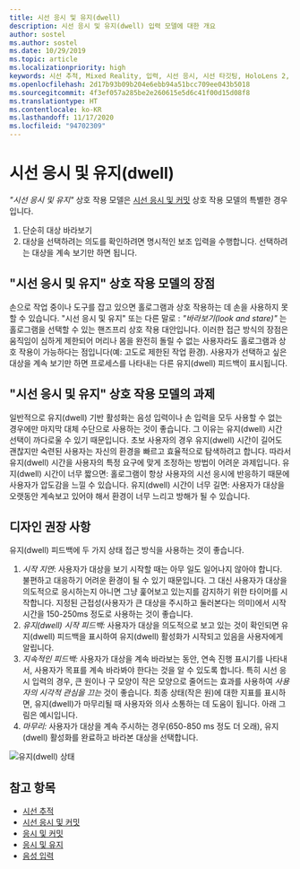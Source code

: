 ```yaml
---
title: 시선 응시 및 유지(dwell)
description: 시선 응시 및 유지(dwell) 입력 모델에 대한 개요
author: sostel
ms.author: sostel
ms.date: 10/29/2019
ms.topic: article
ms.localizationpriority: high
keywords: 시선 추적, Mixed Reality, 입력, 시선 응시, 시선 타깃팅, HoloLens 2, 시선 기반 선택, 유지, 혼합 현실 헤드셋, windows mixed reality 헤드셋, 가상 현실 헤드셋, HoloLens, MRTK, Mixed Reality Toolkit, 디자인
ms.openlocfilehash: 2d17b93b09b204e6ebb94a51bcc709ee043b5018
ms.sourcegitcommit: 4f3ef057a285be2e260615e5d6c41f00d15d08f8
ms.translationtype: HT
ms.contentlocale: ko-KR
ms.lasthandoff: 11/17/2020
ms.locfileid: "94702309"
---
```

# <a name="eye-gaze-and-dwell"></a>시선 응시 및 유지(dwell)

_"시선 응시 및 유지"_ 상호 작용 모델은 [시선 응시 및 커밋](gaze-and-commit.md) 상호 작용 모델의 특별한 경우입니다.
1. 단순히 대상 바라보기 
2. 대상을 선택하려는 의도를 확인하려면 명시적인 보조 입력을 수행합니다. 선택하려는 대상을 계속 보기만 하면 됩니다. 

## <a name="advantages-of-the-eye-gaze-and-dwell-interaction-model"></a>"시선 응시 및 유지" 상호 작용 모델의 장점 
손으로 작업 중이나 도구를 잡고 있으면 홀로그램과 상호 작용하는 데 손을 사용하지 못할 수 있습니다.
"시선 응시 및 유지" 또는 다른 말로 : _"바라보기(look and stare)"_ 는 홀로그램을 선택할 수 있는 핸즈프리 상호 작용 대안입니다. 이러한 접근 방식의 장점은 움직임이 심하게 제한되어 머리나 몸을 완전히 돌릴 수 없는 사용자라도 홀로그램과 상호 작용이 가능하다는 점입니다(예: 고도로 제한된 작업 환경).
사용자가 선택하고 싶은 대상을 계속 보기만 하면 프로세스를 나타내는 다른 유지(dwell) 피드백이 표시됩니다.


## <a name="challenges-of-the-eye-gaze-and-dwell-interaction-model"></a>"시선 응시 및 유지" 상호 작용 모델의 과제
일반적으로 유지(dwell) 기반 활성화는 음성 입력이나 손 입력을 모두 사용할 수 없는 경우에만 마지막 대체 수단으로 사용하는 것이 좋습니다. 그 이유는 유지(dwell) 시간 선택이 까다로울 수 있기 때문입니다. 초보 사용자의 경우 유지(dwell) 시간이 길어도 괜찮지만 숙련된 사용자는 자신의 환경을 빠르고 효율적으로 탐색하려고 합니다. 따라서 유지(dwell) 시간을 사용자의 특정 요구에 맞게 조정하는 방법이 어려운 과제입니다.
유지(dwell) 시간이 너무 짧으면: 홀로그램이 항상 사용자의 시선 응시에 반응하기 때문에 사용자가 압도감을 느낄 수 있습니다. 유지(dwell) 시간이 너무 길면: 사용자가 대상을 오랫동안 계속보고 있어야 해서 환경이 너무 느리고 방해가 될 수 있습니다.

## <a name="design-recommendations"></a>디자인 권장 사항
유지(dwell) 피드백에 두 가지 상태 접근 방식을 사용하는 것이 좋습니다.
1. *시작 지연*: 사용자가 대상을 보기 시작할 때는 아무 일도 일어나지 않아야 합니다. 불편하고 대응하기 어려운 환경이 될 수 있기 때문입니다. 그 대신 사용자가 대상을 의도적으로 응시하는지 아니면 그냥 훑어보고 있는지를 감지하기 위한 타이머를 시작합니다.
지정된 근접성(사용자가 큰 대상을 주시하고 둘러본다는 의미)에서 시작 시간을 150-250ms 정도로 사용하는 것이 좋습니다.  
2. *유지(dwell) 시작 피드백:* 사용자가 대상을 의도적으로 보고 있는 것이 확인되면 유지(dwell) 피드백을 표시하여 유지(dwell) 활성화가 시작되고 있음을 사용자에게 알립니다. 
3. *지속적인 피드백:* 사용자가 대상을 계속 바라보는 동안, 연속 진행 표시기를 나타내서, 사용자가 목표를 계속 바라봐야 한다는 것을 알 수 있도록 합니다. 특히 시선 응시 입력의 경우, 큰 원이나 구 모양이 작은 모양으로 줄어드는 효과를 사용하여 _사용자의 시각적 관심을 끄는_ 것이 좋습니다. 최종 상태(작은 원)에 대한 지표를 표시하면, 유지(dwell)가 마무리될 때 사용자와 의사 소통하는 데 도움이 됩니다. 아래 그림은 예시입니다. 
4. *마무리:* 사용자가 대상을 계속 주시하는 경우(650-850 ms 정도 더 오래), 유지(dwell) 활성화를 완료하고 바라본 대상을 선택합니다.

![유지(dwell) 상태](images/eyes_dwellstate_recommendation.png)<br>

## <a name="see-also"></a>참고 항목
* [시선 추적](eye-tracking.md)
* [시선 응시 및 커밋](gaze-and-commit-eyes.md)
* [응시 및 커밋](gaze-and-commit.md)
* [응시 및 유지](gaze-and-dwell.md)
* [음성 입력 ](../out-of-scope/voice-design.md)
